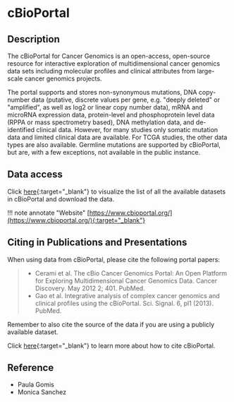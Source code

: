 # cBioPortal

## Description

The cBioPortal for Cancer Genomics is an open-access, open-source resource for interactive exploration of
multidimensional cancer genomics data sets including molecular profiles and clinical attributes from large-scale cancer
genomics projects.

The portal supports and stores non-synonymous mutations, DNA copy-number data (putative, discrete values per gene, e.g.
"deeply deleted" or "amplified", as well as log2 or linear copy number data), mRNA and microRNA expression data,
protein-level and phosphoprotein level data (RPPA or mass spectrometry based), DNA methylation data, and de-identified
clinical data. However, for many studies only somatic mutation data and limited clinical data are available. For TCGA
studies, the other data types are also available. Germline mutations are supported by cBioPortal, but are, with a few
exceptions, not available in the public instance.

## Data access

Click [here](https://www.cbioportal.org/datasets){:target="_blank"} to visualize the list of all the available
datasets in cBioPortal and download the data.

!!! note annotate "Website"
 [https://www.cbioportal.org/](https://www.cbioportal.org/){:target="_blank"}

## Citing in Publications and Presentations

When using data from cBioPortal, please cite the following portal papers:

> - Cerami et al. The cBio Cancer Genomics Portal: An Open Platform for Exploring Multidimensional Cancer
> Genomics Data. Cancer Discovery. May 2012 2; 401. PubMed.
> - Gao et al. Integrative analysis of complex cancer genomics and clinical profiles using the cBioPortal. Sci.
> Signal. 6, pl1 (2013). PubMed.

Remember to also cite the source of the data if you are using a publicly available dataset.

Click [here](https://docs.cbioportal.org/user-guide/faq/#how-do-i-cite-the-cbioportal){:target="_blank"}
to learn more about how to cite cBioPortal.

## Reference

- Paula Gomis
- Monica Sanchez
